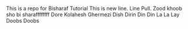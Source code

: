 This is a repo for Bisharaf Tutorial
This is new line.
Line Pull.
Zood khoob sho bi sharaffffffff
Dore Kolahesh Ghermezi
Dish Dirin Din Din
La La Lay
Doobs Doobs
